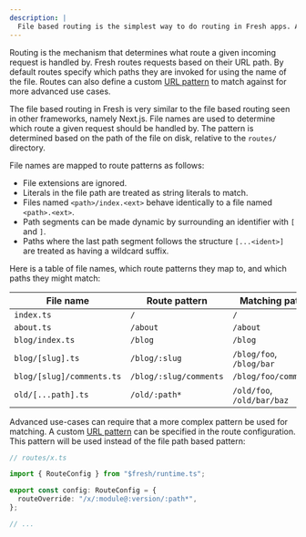 ```yaml
---
description: |
  File based routing is the simplest way to do routing in Fresh apps. Additionally custom patterns can be configured per route.
---
```


Routing is the mechanism that determines what route a given incoming request is
handled by. Fresh routes requests based on their URL path. By default routes
specify which paths they are invoked for using the name of the file. Routes can
also define a custom [URL pattern][urlpattern] to match against for more
advanced use cases.

The file based routing in Fresh is very similar to the file based routing seen
in other frameworks, namely Next.js. File names are used to determine which
route a given request should be handled by. The pattern is determined based on
the path of the file on disk, relative to the `routes/` directory.

File names are mapped to route patterns as follows:

- File extensions are ignored.
- Literals in the file path are treated as string literals to match.
- Files named `<path>/index.<ext>` behave identically to a file named
  `<path>.<ext>`.
- Path segments can be made dynamic by surrounding an identifier with `[` and
  `]`.
- Paths where the last path segment follows the structure `[...<ident>]` are
  treated as having a wildcard suffix.

Here is a table of file names, which route patterns they map to, and which paths
they might match:

| File name                 | Route pattern          | Matching paths             |
| ------------------------- | ---------------------- | -------------------------- |
| `index.ts`                | `/`                    | `/`                        |
| `about.ts`                | `/about`               | `/about`                   |
| `blog/index.ts`           | `/blog`                | `/blog`                    |
| `blog/[slug].ts`          | `/blog/:slug`          | `/blog/foo`, `/blog/bar`   |
| `blog/[slug]/comments.ts` | `/blog/:slug/comments` | `/blog/foo/comments`       |
| `old/[...path].ts`        | `/old/:path*`          | `/old/foo`, `/old/bar/baz` |

Advanced use-cases can require that a more complex pattern be used for matching.
A custom [URL pattern][urlpattern] can be specified in the route configuration.
This pattern will be used instead of the file path based pattern:

```ts
// routes/x.ts

import { RouteConfig } from "$fresh/runtime.ts";

export const config: RouteConfig = {
  routeOverride: "/x/:module@:version/:path*",
};

// ...
```

[urlpattern]: https://developer.mozilla.org/en-US/docs/Web/API/URL_Pattern_API
